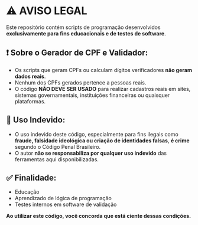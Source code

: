 # ⚠️ AVISO LEGAL

Este repositório contém scripts de programação desenvolvidos **exclusivamente para fins educacionais e de testes de software**.

## ❗ Sobre o Gerador de CPF e Validador:
- Os scripts que geram CPFs ou calculam dígitos verificadores **não geram dados reais**.
- Nenhum dos CPFs gerados pertence a pessoas reais.
- O código **NÃO DEVE SER USADO** para realizar cadastros reais em sites, sistemas governamentais, instituições financeiras ou quaisquer plataformas.

## 🚫 Uso Indevido:
- O uso indevido deste código, especialmente para fins ilegais como **fraude, falsidade ideológica ou criação de identidades falsas**, **é crime** segundo o Código Penal Brasileiro.
- O autor **não se responsabiliza por qualquer uso indevido** das ferramentas aqui disponibilizadas.

## ✅ Finalidade:
- Educação
- Aprendizado de lógica de programação
- Testes internos em software de validação

**Ao utilizar este código, você concorda que está ciente dessas condições.**

